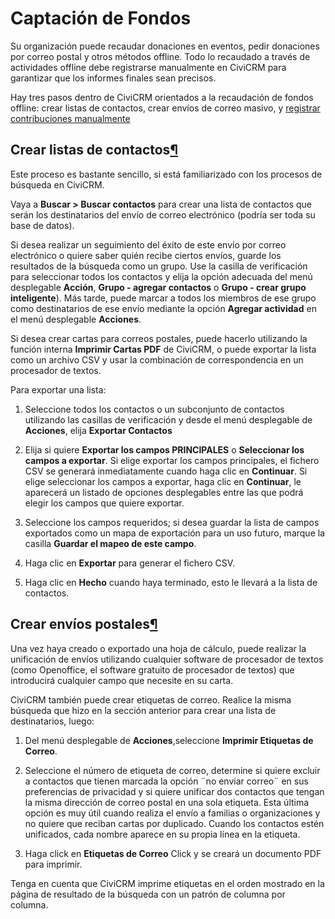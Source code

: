 
Captación de Fondos
=====================

Su organización puede recaudar donaciones en eventos, pedir donaciones por correo postal y otros métodos offline. Todo lo recaudado a través de actividades offline debe registrarse manualmente en CiviCRM para garantizar que los informes finales sean precisos.

Hay tres pasos dentro de CiviCRM orientados a la recaudación de fondos offline: crear listas de contactos, crear envíos de correo masivo, y [registrar contribuciones manualmente](https://docs.civicrm.org/user/es/latest/contributions/manual-entry-of-contributions )

Crear listas de contactos[¶](https://docs.civicrm.org/user/es/latest/contributions/offline-fundraising/#creating-your-lists)
----------------------------------------------------------------------------------------------------------------------

Este proceso es bastante sencillo, si está familiarizado con los procesos de búsqueda en CiviCRM.

Vaya a **Buscar > Buscar contactos** para crear una lista de contactos que serán los destinatarios del envío de correo electrónico (podría ser toda su base de datos).

Si desea realizar un seguimiento del éxito de este envío por correo electrónico o quiere saber quién recibe ciertos envíos, guarde los resultados de la búsqueda como un grupo. Use la casilla de verificación para seleccionar todos los contactos y elija la opción adecuada del menú desplegable **Acción**, **Grupo - agregar contactos** o **Grupo - crear grupo inteligente**). Más tarde, puede marcar a todos los miembros de ese grupo como destinatarios de ese envío mediante la opción **Agregar actividad** en el menú desplegable **Acciones**.

Si desea crear cartas para correos postales, puede hacerlo utilizando la función interna **Imprimir Cartas PDF** de CiviCRM, o puede exportar la lista como un archivo CSV y usar la combinación de correspondencia en un procesador de textos.

Para exportar una lista:

1.  Seleccione todos los contactos o un subconjunto de contactos utilizando las casillas de verificación y desde el menú desplegable de **Acciones**, elija **Exportar Contactos**  

2.  Elija si quiere **Exportar los campos PRINCIPALES** o **Seleccionar los campos a exportar**. Si elige exportar los campos principales, el fichero CSV se generará inmediatamente cuando haga clic en **Continuar**.  Si elige seleccionar los campos a exportar, haga clic en **Continuar**, le aparecerá un listado de opciones desplegables entre las que podrá elegir los campos que quiere exportar.

3.  Seleccione los campos requeridos; si desea guardar la lista de campos exportados como un mapa de exportación para un uso futuro, marque la casilla **Guardar el mapeo de este campo**.

4.  Haga clic en **Exportar** para generar el fichero CSV.

5.  Haga clic en **Hecho** cuando haya terminado, esto le llevará a la lista de contactos.

Crear envíos postales[¶](https://docs.civicrm.org/user/es/latest/contributions/offline-fundraising/#creating-postal-mailings)
--------------------------------------------------------------------------------------------------------------------------------

Una vez haya creado o exportado una hoja de cálculo, puede realizar la unificación de envíos utilizando cualquier software de procesador de textos (como Openoffice, el software gratuito de procesador de textos) que introducirá cualquier campo que necesite en su carta.

CiviCRM también puede crear etiquetas de correo.  Realice la misma búsqueda que hizo en la sección anterior para crear una lista de destinatarios, luego:

1.  Del menú desplegable de **Acciones**,seleccione **Imprimir Etiquetas de Correo**.

2.  Seleccione el número de etiqueta de correo, determine si quiere excluir a contactos que tienen marcada la opción ¨no enviar correo¨ en sus preferencias de privacidad y si quiere unificar dos contactos que tengan la misma dirección de correo postal en una sola etiqueta.  Esta última opción es muy útil cuando realiza el envío a familias o organizaciones y no quiere que reciban cartas por duplicado.  Cuando los contactos estén unificados, cada nombre aparece en su propia línea en la etiqueta.

3.  Haga click en **Etiquetas de Correo** Click y se creará un documento PDF para imprimir.

Tenga en cuenta que CiviCRM imprime etiquetas en el orden mostrado en la página de resultado de la búsqueda con un patrón de columna por columna. 